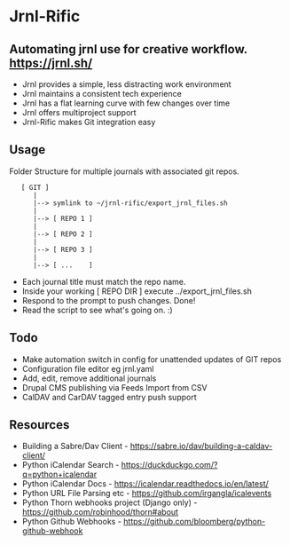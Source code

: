 # Jrnl-Rific

## Automating jrnl use for creative workflow. https://jrnl.sh/

* Jrnl provides a simple, less distracting work environment
* Jrnl maintains a consistent tech experience
* Jrnl has a flat learning curve with few changes over time
* Jrnl offers multiproject support
* Jrnl-Rific makes Git integration easy

## Usage

Folder Structure for multiple journals with associated git repos.
```
   [ GIT ]
      |
      |--> symlink to ~/jrnl-rific/export_jrnl_files.sh        
      |
      |--> [ REPO 1 ]
      |
      |--> [ REPO 2 ] 
      |
      |--> [ REPO 3 ]
      |
      |--> [ ...    ]       
```
* Each journal title must match the repo name.
* Inside your working [ REPO DIR ] execute ../export_jrnl_files.sh
* Respond to the prompt to push changes. Done!
* Read the script to see what's going on. :)

## Todo
* Make automation switch in config for unattended updates of GIT repos
* Configuration file editor eg jrnl.yaml
* Add, edit, remove additional journals
* Drupal CMS publishing via Feeds Import from CSV
* CalDAV and CarDAV tagged entry push support

## Resources
* Building a Sabre/Dav Client - https://sabre.io/dav/building-a-caldav-client/
* Python iCalendar Search - https://duckduckgo.com/?q=python+icalendar
* Python iCalendar Docs - https://icalendar.readthedocs.io/en/latest/
* Python URL File Parsing etc - https://github.com/irgangla/icalevents
* Python Thorn webhooks project (Django only) - https://github.com/robinhood/thorn#about
* Python Github Webhooks - https://github.com/bloomberg/python-github-webhook
